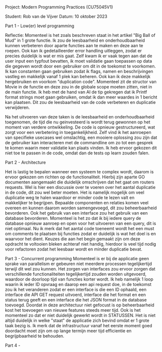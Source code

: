 Project: Modern Programming Practices (CU75045V1)

Student: Rob van de Vijver 
Datum: 10 oktober 2023

Part 1 - Low(er) level programming

Reflectie:
Momenteel is het zoals beschreven staat in het artikel "Big Ball of Mud" in 1 grote functie. Ik zou de leesbaarheid en onderhoudbaarheid kunnen verbeteren door aparte functies aan te maken en deze aan te roepen. Ook kan ik gedetailleerder error handling uitleggen, zodat er precies duidelijk is wat er mis gaat. Zelf kwam ik er vaak tegen aan dat de user input een typfout bevatten, ik moet validatie gaan toepassen op data die gegeven wordt door een gebruiker om dit in de toekomst te voorkomen. Ik kan constanten gaan gebruiken zodat ik flags, namen en beschrijvingen vastleg en makkelijk vanaf 1 plek kan beheren. Ook kan ik deze makkelijk hergebruiken en voorkom "duplication code". Momenteel zit de structor van Movie in de functie en deze zou in de globale scope moeten zitten, niet in de main functie. Ik heb met de hand van AI de tip gekregen dat ik Printf format strings moet gaan gebruiken, omdat ik dan meer waardes in 1 bericht kan plaatsen. Dit zou de leesbaarheid van de code verbeteren en duplicatie verwijderen.

Na het uitvoeren van deze taken is de leesbaarheid en onderhoudbaarheid toegenomen, de tijd die nu geinvesteerd is wordt terug gewonnen op het moment van verdere ontwikkeling. De code is opnieuw gestructureerd, wat zorgt voor een verbetering in toegankelijkheid. Zelf vind ik het aanroepen van specifieke usecases wel omslachtig, een mooiere oplossing zou zijn dat de gebruiker kan interacteren met de commandline om zo tot een gesprek te komen waarin meer validatie kan plaats vinden. Ik heb ervoor gekozen dit niet toe te passen in de code, omdat dan de tests op learn zouden falen.

Part 2 - Architecture

Het is lastig te bepalen wanneer een systeem te complex wordt, daarom is ervoor gekozen om richten op de functionaliteit. Hierbij zijn aparte GO documenten aangemaakt die duidelijk omschrijven dat het gaat om routers requests. Wel is hier een discussie over te voeren over het aantal duplicatie in de code, dit zou wel beter moeten. Het is namelijk mogelijk om veel duplicatie weg te halen waardoor er minder code te lezen valt en makkelijker te begrijpen. Bepaalde componenten en relaties komen veel overeen en kunnen daarom worden samengevoegd, dit zou beheerbaarheid bevorderen. Ook het gebruik van een interface zou het gebruik van een database bevorderen. Momenteel is het zo dat ik bij iedere query de database opnieuw aanroep en open voor het uitvoeren van een query, dit is niet optimaal. Nu ik merk dat het aantal code toeneemt wordt het een must om comments te plaatsen bij functies zodat er duidelijk is wat het doel is en waarvoor het dient. Keuzes die aan het begin gemaakt zijn om deze opdracht te voltooien bleken achteraf niet handig, hierdoor is veel tijd nodig voor refactoren zodat het leesbaar wordt en minder duplicatie bevat. 


Part 3 - Concurrent programming
Momenteel is er bij de applicatie geen sprake van parallelism er gebeuren niet meerdere processen tegelijkertijd terwijl dit wel zou kunnen. Het zorgen van interfaces zou ervoor zorgen dat verschillende functionaliteiten tegelijkertijd zouden worden uitgevoerd, waardoor de doorloop tijd van functies korter wordt. Ik heb namelijk 1 loop waarin ik ieder ID opvraag en daarop een api request doe, in de toekomst zou ik het veranderen zodat er een interface is die een ID ophaald, een interface die API GET request uitvoerd, interface die het format en een status terug geeft en een interface die het JSON format in de database toevoegd. Doordat in deze architectuur niet gefocust is op beheerbaarheid kost het toevoegen van nieuwe features steeds meer tijd. Ook is het momenteel zo dat er niet duidelijk gewerkt wordt in STATUSSEN. Het is niet altijd duidelijk in welke "staat" de applicatie zich bevind omdat er 1 grote taak bezig is. Ik merk dat de infrastructuur vanaf het eerste moment goed doordacht moet zijn om op lange termijn meer tijd efficientie en begrijpbaarheid te behouden.


Part 4 - 